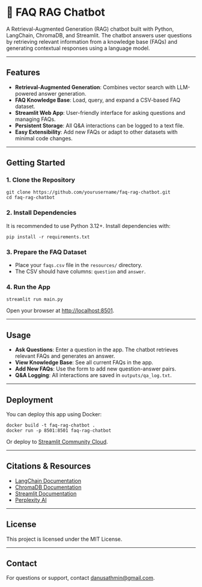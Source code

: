# 🤖 FAQ RAG Chatbot

A Retrieval-Augmented Generation (RAG) chatbot built with Python, LangChain, ChromaDB, and Streamlit. The chatbot
answers user questions by retrieving relevant information from a knowledge base (FAQs) and generating contextual
responses using a language model.

---

## Features

- **Retrieval-Augmented Generation**: Combines vector search with LLM-powered answer generation.
- **FAQ Knowledge Base**: Load, query, and expand a CSV-based FAQ dataset.
- **Streamlit Web App**: User-friendly interface for asking questions and managing FAQs.
- **Persistent Storage**: All Q&A interactions can be logged to a text file.
- **Easy Extensibility**: Add new FAQs or adapt to other datasets with minimal code changes.

---

## Getting Started

### 1. Clone the Repository

```
git clone https://github.com/yourusername/faq-rag-chatbot.git
cd faq-rag-chatbot
```

### 2. Install Dependencies

It is recommended to use Python 3.12+. Install dependencies with:

```
pip install -r requirements.txt
```

### 3. Prepare the FAQ Dataset

- Place your `faqs.csv` file in the `resources/` directory.
- The CSV should have columns: `question` and `answer`.

### 4. Run the App

```
streamlit run main.py
```

Open your browser at [http://localhost:8501](http://localhost:8501).

---

## Usage

- **Ask Questions**: Enter a question in the app. The chatbot retrieves relevant FAQs and generates an answer.
- **View Knowledge Base**: See all current FAQs in the app.
- **Add New FAQs**: Use the form to add new question-answer pairs.
- **Q&A Logging**: All interactions are saved in `outputs/qa_log.txt`.

---

## Deployment

You can deploy this app using Docker:

```
docker build -t faq-rag-chatbot .
docker run -p 8501:8501 faq-rag-chatbot
```

Or deploy to [Streamlit Community Cloud](https://streamlit.io/cloud).

---

## Citations & Resources

- [LangChain Documentation](https://python.langchain.com/)
- [ChromaDB Documentation](https://docs.trychroma.com/)
- [Streamlit Documentation](https://docs.streamlit.io/)
- [Perplexity AI](https://www.perplexity.ai/)

---

## License

This project is licensed under the MIT License.

---

## Contact

For questions or support, contact [danusathmin@gmail.com](mailto:danusathmin@gmail.com).
